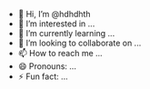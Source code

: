 - 👋 Hi, I’m @hdhdhth
- 👀 I’m interested in ...
- 🌱 I’m currently learning ...
- 💞️ I’m looking to collaborate on ...
- 📫 How to reach me ...
- 😄 Pronouns: ...
- ⚡ Fun fact: ...

<!---
hdhdhth/hdhdhth is a ✨ special ✨ repository because its `README.md` (this file) appears on your GitHub profile.
You can click the Preview link to take a look at your changes.
--->
